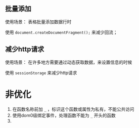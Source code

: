 ## 批量添加

使用场景： 表格批量添加数据行时

使用 `document.createDocumentFragment();` 来减少回流； 

## 减少http请求

使用场景： 在许多地方需要通过动态获取数据，来设置信息的时候

使用 `sessionStorage` 来减少http请求

## 

# 非优化

1. 在函数名称前加 `_` ，标识这个函数或属性为私有，不能公共访问
2. 使用dom0级绑定事件，处理函数不能为 `_` 开头的函数
3. 